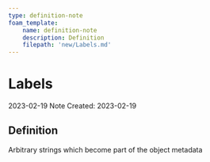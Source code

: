 ```yaml
---
type: definition-note
foam_template:
    name: definition-note
    description: Definition
    filepath: 'new/Labels.md'
---
```

# Labels
2023-02-19
Note Created: 2023-02-19

## Definition

Arbitrary strings which become part of the object metadata